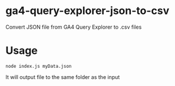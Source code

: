 # ga4-query-explorer-json-to-csv
Convert JSON file from GA4 Query Explorer to .csv files

# Usage

```
node index.js myData.json
```

It will output file to the same folder as the input
